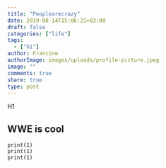 ```yaml
---
title: "Peoplearecrazy"
date: 2019-08-14T15:06:21+03:00
draft: false
categories: ["life"]
tags:
  - ["hi"]
author: Francine
authorImage: images/uploads/profile-picture.jpeg
image: ""
comments: true
share: true
type: post
---
```



H1 
## WWE is cool
```
print(1)
print(1)
print(1)
```